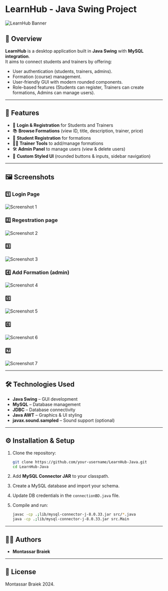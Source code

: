 # LearnHub - Java Swing Project

![LearnHub Banner](screenshots/banner.png)

## 📌 Overview
**LearnHub** is a desktop application built in **Java Swing** with **MySQL integration**.  
It aims to connect students and trainers by offering:
- User authentication (students, trainers, admins).
- Formation (course) management.
- User-friendly GUI with modern rounded components.
- Role-based features (Students can register, Trainers can create formations, Admins can manage users).

---

## 🚀 Features
- 🔑 **Login & Registration** for Students and Trainers  
- 📚 **Browse Formations** (view ID, title, description, trainer, price)  
- 📝 **Student Registration** for formations  
- 👨‍🏫 **Trainer Tools** to add/manage formations  
- 🛠️ **Admin Panel** to manage users (view & delete users)  
- 🎨 **Custom Styled UI** (rounded buttons & inputs, sidebar navigation)  

---

## 🖼️ Screenshots

### 1️⃣ Login Page
![Screenshot 1](screenshots/Screenshot1.png)

### 2️⃣ Regestration page
![Screenshot 2](screenshots/Screenshot2.png)

### 3️⃣ 
![Screenshot 3](screenshots/Screenshot3.png)

### 4️⃣ Add Formation (admin)
![Screenshot 4](screenshots/Screenshot4.png)

### 5️⃣ 
![Screenshot 5](screenshots/Screenshot5.png)

### 6️⃣ 
![Screenshot 6](screenshots/Screenshot6.png)

### 7️⃣ 
![Screenshot 7](screenshots/Screenshot7.png)

---

## 🛠️ Technologies Used
- **Java Swing** – GUI development  
- **MySQL** – Database management  
- **JDBC** – Database connectivity  
- **Java AWT** – Graphics & UI styling  
- **javax.sound.sampled** – Sound support (optional)  

---


## ⚙️ Installation & Setup
1. Clone the repository:
   ```bash
   git clone https://github.com/your-username/LearnHub-Java.git
   cd LearnHub-Java


2. Add **MySQL Connector JAR** to your classpath.
3. Create a MySQL database and import your schema.
4. Update DB credentials in the `connectionBD.java` file.
5. Compile and run:

   ```bash
   javac -cp .;lib/mysql-connector-j-8.0.33.jar src/*.java
   java -cp .;lib/mysql-connector-j-8.0.33.jar src.Main
   ```

---

## 👨‍💻 Authors

* **Montassar Braiek**

---

## 📜 License

Montassar Braiek 2024.

